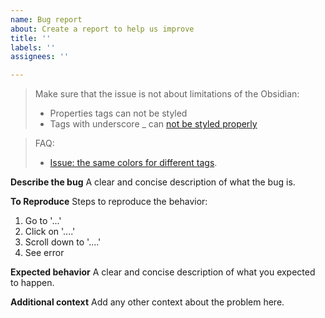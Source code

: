 ```yaml
---
name: Bug report
about: Create a report to help us improve
title: ''
labels: ''
assignees: ''

---
```

> Make sure that the issue is not about limitations of the Obsidian:
> - Properties tags can not be styled
> - Tags with underscore _ can [not be styled properly](https://github.com/pfrankov/obsidian-colored-tags/issues/20#issuecomment-1963979444)

> FAQ:
> - [Issue: the same colors for different tags](https://github.com/pfrankov/obsidian-colored-tags/issues/25#issuecomment-2460580384).

**Describe the bug**
A clear and concise description of what the bug is.

**To Reproduce**
Steps to reproduce the behavior:
1. Go to '...'
2. Click on '....'
3. Scroll down to '....'
4. See error

**Expected behavior**
A clear and concise description of what you expected to happen.


**Additional context**
Add any other context about the problem here.
